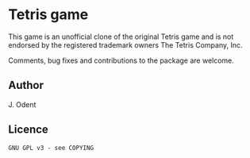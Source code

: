 # Tetris game

This game is an unofficial clone of the original
Tetris game and is not endorsed by the
registered trademark owners The Tetris Company, Inc.

Comments, bug fixes and contributions to the package are welcome.

## Author

J. Odent

## Licence

    GNU GPL v3 - see COPYING
